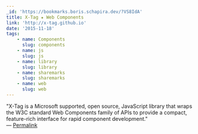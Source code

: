 ```yaml
---
_id: 'https://bookmarks.boris.schapira.dev/?VS8IdA'
title: X-Tag ★ Web Components
link: 'http://x-tag.github.io'
date: '2015-11-18'
tags:
    - name: Components
      slug: components
    - name: js
      slug: js
    - name: library
      slug: library
    - name: sharemarks
      slug: sharemarks
    - name: web
      slug: web
---
```


&quot;X-Tag is a Microsoft supported, open source, JavaScript library that wraps
the W3C standard Web Components family of APIs to provide a compact,
feature-rich interface for rapid component development.&quot; <br>&#8212;
<a href="https://bookmarks.boris.schapira.dev/?VS8IdA" title="Permalink">Permalink</a>
